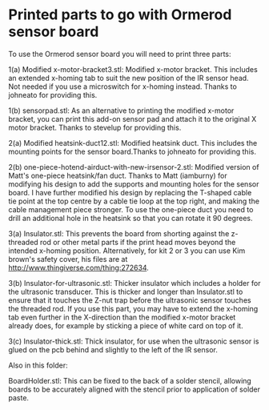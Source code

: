 Printed parts to go with Ormerod sensor board
=============================================

To use the Ormerod sensor board you will need to print three parts:

1(a) Modified x-motor-bracket3.stl: Modified x-motor bracket. This includes an extended x-homing tab to suit the new position of the IR sensor head. Not needed if you use a microswitch for x-homing instead. Thanks to johneato for providing this.

1(b) sensorpad.stl: As an alternative to printing the modified x-motor bracket, you can print this add-on sensor pad and attach it to the original X motor bracket. Thanks to stevelup for providing this.

2(a) Modified heatsink-duct12.stl: Modified heatsink duct. This includes the mounting points for the sensor board.Thanks to johneato for providing this.

2(b) one-piece-hotend-airduct-with-new-irsensor-2.stl: Modified version of Matt's one-piece heatsink/fan duct. Thanks to Matt (iamburny) for modifying his design to add the supports and mounting holes for the sensor board. I have further modified his design by replacing the T-shaped cable tie point at the top centre by a cable tie loop at the top right, and making the cable management piece stronger. To use the one-piece duct you need to drill an additional hole in the heatsink so that you can rotate it 90 degrees.

3(a) Insulator.stl: This prevents the board from shorting against the z-threaded rod or other metal parts if the print head moves beyond the intended x-homing position. Alternatively, for kit 2 or 3 you can use Kim brown's safety cover, his files are at http://www.thingiverse.com/thing:272634.

3(b) Insulator-for-ultrasonic.stl: Thicker insulator which includes a holder for the ultrasonic transducer. This is thicker and longer than Insulator.stl to ensure that it touches the Z-nut trap before the ultrasonic sensor touches the threaded rod. If you use this part, you may have to extend the x-homing tab even further in the X-direction than the modified x-motor bracket already does, for example by sticking a piece of white card on top of it.

3(c) Insulator-thick.stl: Thick insulator, for use when the ultrasonic sensor is glued on the pcb behind and slightly to the left of the IR sensor.

Also in this folder:

BoardHolder.stl: This can be fixed to the back of a solder stencil, allowing boards to be accurately aligned with the stencil prior to application of solder paste.
